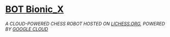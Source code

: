 # [BOT Bionic_X](https://lichess.org/@/Bionic_X)
###### A CLOUD-POWERED CHESS ROBOT HOSTED ON [LICHESS.ORG](https://lichess.org), POWERED BY [GOOGLE CLOUD](https://cloud.google.com)
